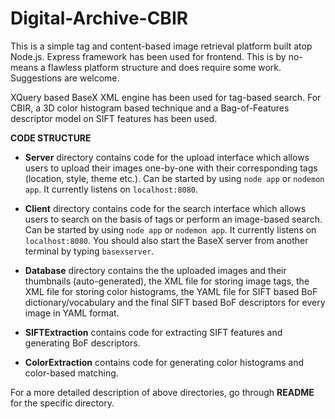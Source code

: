 # Digital-Archive-CBIR

This is a simple tag and content-based image retrieval platform built atop Node.js. Express framework has been used for frontend. This is by no-means a flawless platform structure and does require some work. Suggestions are welcome.

XQuery based BaseX XML engine has been used for tag-based search. For CBIR, a 3D color histogram based technique and a Bag-of-Features descriptor model on SIFT features has been used.

**CODE STRUCTURE**

- **Server** directory contains code for the upload interface which allows users to upload their images one-by-one with their corresponding tags (location, style, theme etc.). Can be started by using `node app` or `nodemon app`. It currently listens on `localhost:8080`. 

- **Client** directory contains code for the search interface which allows users to search on the basis of tags or perform an image-based search. Can be started by using `node app` or `nodemon app`. It currently listens on `localhost:8080`. You should also start the BaseX server from another terminal by typing `basexserver`.

- **Database** directory contains the the uploaded images and their thumbnails (auto-generated), the XML file for storing image tags, the XML file for storing color histograms, the YAML file for SIFT based BoF dictionary/vocabulary and the final SIFT based BoF descriptors for every image in YAML format.

- **SIFTExtraction** contains code for extracting SIFT features and generating BoF descriptors.

- **ColorExtraction** contains code for generating color histograms and color-based matching.

For a more detailed description of above directories, go through **README** for the specific directory. 



